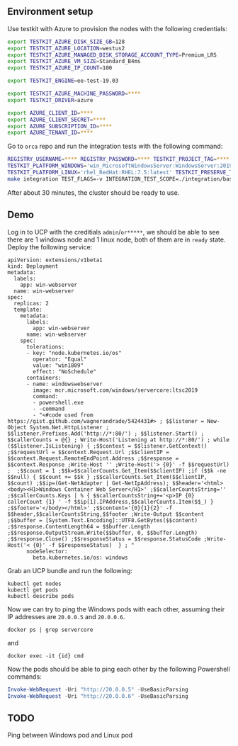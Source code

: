 ## Environment setup
Use testkit with Azure to provision the nodes with the following credentials:

```bash
export TESTKIT_AZURE_DISK_SIZE_GB=128
export TESTKIT_AZURE_LOCATION=westus2
export TESTKIT_AZURE_MANAGED_DISK_STORAGE_ACCOUNT_TYPE=Premium_LRS
export TESTKIT_AZURE_VM_SIZE=Standard_B4ms
export TESTKIT_AZURE_IP_COUNT=100

export TESTKIT_ENGINE=ee-test-19.03

export TESTKIT_AZURE_MACHINE_PASSWORD=****
export TESTKIT_DRIVER=azure

export AZURE_CLIENT_ID=****
export AZURE_CLIENT_SECRET=****
export AZURE_SUBSCRIPTION_ID=****
export AZURE_TENANT_ID=****
```

Go to `orca` repo and run the integration tests with the following command:

```bash
REGISTRY_USERNAME=**** REGISTRY_PASSWORD=**** TESTKIT_PROJECT_TAG=**** TESTKIT_PLATFORM_LINUX=rhel_7.5 \
TESTKIT_PLATFORM_WINDOWS='win_MicrosoftWindowsServer:WindowsServer:2019-Datacenter-Core-with-Containers-smalldisk:latest' \
TESTKIT_PLATFORM_LINUX='rhel_RedHat:RHEL:7.5:latest' TESTKIT_PRESERVE_TEST_MACHINE=1 ORG=dockereng TAG=3.3.0-45d6c4c PULL_IMAGES=1 DEBUG_MODE=1 \
make integration TEST_FLAGS=-v INTEGRATION_TEST_SCOPE=./integration/basic/c1_ww1/...
```

After about 30 minutes, the cluster should be ready to use.

## Demo
Log in to UCP with the creditials `admin`/`or*****`, we should be able to see there are 1 windows node and 1 linux node, both of them are in `ready` state.
Deploy the following service:

```
apiVersion: extensions/v1beta1
kind: Deployment
metadata:
  labels:
    app: win-webserver
  name: win-webserver
spec:
  replicas: 2
  template:
    metadata:
      labels:
        app: win-webserver
      name: win-webserver
    spec:
      tolerations:
      - key: "node.kubernetes.io/os"
        operator: "Equal"
        value: "win1809"
        effect: "NoSchedule"
      containers:
      - name: windowswebserver
        image: mcr.microsoft.com/windows/servercore:ltsc2019
        command:
        - powershell.exe
        - -command
        - "<#code used from https://gist.github.com/wagnerandrade/5424431#> ; $$listener = New-Object System.Net.HttpListener ; $$listener.Prefixes.Add('http://*:80/') ; $$listener.Start() ; $$callerCounts = @{} ; Write-Host('Listening at http://*:80/') ; while ($$listener.IsListening) { ;$$context = $$listener.GetContext() ;$$requestUrl = $$context.Request.Url ;$$clientIP = $$context.Request.RemoteEndPoint.Address ;$$response = $$context.Response ;Write-Host '' ;Write-Host('> {0}' -f $$requestUrl) ;  ;$$count = 1 ;$$k=$$callerCounts.Get_Item($$clientIP) ;if ($$k -ne $$null) { $$count += $$k } ;$$callerCounts.Set_Item($$clientIP, $$count) ;$$ip=(Get-NetAdapter | Get-NetIpAddress); $$header='<html><body><H1>Windows Container Web Server</H1>' ;$$callerCountsString='' ;$$callerCounts.Keys | % { $$callerCountsString+='<p>IP {0} callerCount {1} ' -f $$ip[1].IPAddress,$$callerCounts.Item($$_) } ;$$footer='</body></html>' ;$$content='{0}{1}{2}' -f $$header,$$callerCountsString,$$footer ;Write-Output $$content ;$$buffer = [System.Text.Encoding]::UTF8.GetBytes($$content) ;$$response.ContentLength64 = $$buffer.Length ;$$response.OutputStream.Write($$buffer, 0, $$buffer.Length) ;$$response.Close() ;$$responseStatus = $$response.StatusCode ;Write-Host('< {0}' -f $$responseStatus)  } ; "
      nodeSelector:
        beta.kubernetes.io/os: windows
```

Grab an UCP bundle and run the following: 

```
kubectl get nodes
kubectl get pods
kubectl describe pods
```

Now we can try to ping the Windows pods with each other, assuming their IP addresses are `20.0.0.5` and `20.0.0.6`.

```
docker ps | grep servercore
```

and 

```
docker exec -it {id} cmd
```

Now the pods should be able to ping each other by the following Powershell commands:


```powershell
Invoke-WebRequest -Uri "http://20.0.0.5" -UseBasicParsing
Invoke-WebRequest -Uri "http://20.0.0.6" -UseBasicParsing

```

## TODO
Ping between Windows pod and Linux pod

